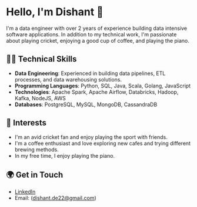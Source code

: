 # Hello, I'm Dishant 👋

I'm a data engineer with over 2 years of experience building data intensive software applications. In addition to my technical work, I'm passionate about playing cricket, enjoying a good cup of coffee, and playing the piano.

## 🧑‍💻 Technical Skills
- **Data Engineering**: Experienced in building data pipelines, ETL processes, and data warehousing solutions.
- **Programming Languages**: Python, SQL, Java, Scala, Golang, JavaScript
- **Technologies**: Apache Spark, Apache Airflow, Databricks, Hadoop, Kafka, NodeJS, AWS
- **Databases**: PostgreSQL, MySQL, MongoDB, CassandraDB

## 🏏 Interests
- I'm an avid cricket fan and enjoy playing the sport with friends.
- I'm a coffee enthusiast and love exploring new cafes and trying different brewing methods.
- In my free time, I enjoy playing the piano.

## 🌍 Get in Touch
- [LinkedIn](https://www.linkedin.com/in/dishant-ai22/)
- Email: (dishant.de22@gmail.com)
